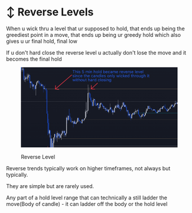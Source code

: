 # ↕ Reverse Levels

When u wick thru a level that ur supposed to hold, that ends up being the greediest point in a move, that ends up being ur greedy hold which also gives u ur final hold, final low

If u don't hard close the reverse level u actually don't lose the move and it becomes the final hold

<figure><img src="../../.gitbook/assets/image (15) (1).png" alt=""><figcaption><p>Reverse Level</p></figcaption></figure>

Reverse trends typically work on higher timeframes, not always but typically.

They are simple but are rarely used.

Any part of a hold level range that can technically a still ladder the move(Body of candle) - it can ladder off the body or the hold level

